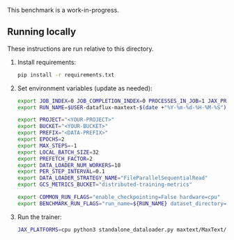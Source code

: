 This benchmark is a work-in-progress.

## Running locally

These instructions are run relative to this directory.

1.  Install requirements:
    ```sh
    pip install -r requirements.txt
    ```
2.  Set environment variables (update as needed):
    ```sh
    export JOB_INDEX=0 JOB_COMPLETION_INDEX=0 PROCESSES_IN_JOB=1 JAX_PROCESS_COUNT=1 JAX_COORDINATOR_ADDRESS=localhost
    export RUN_NAME=$USER-dataflux-maxtext-$(date +"%Y-%m-%d-%H-%M-%S")

    export PROJECT="<YOUR-PROJECT>"
    export BUCKET="<YOUR-BUCKET>"
    export PREFIX="<DATA-PREFIX>"
    export EPOCHS=2
    export MAX_STEPS=-1
    export LOCAL_BATCH_SIZE=32
    export PREFETCH_FACTOR=2
    export DATA_LOADER_NUM_WORKERS=10
    export PER_STEP_INTERVAL=0.1
    export DATA_LOADER_STRATEGY_NAME="FileParallelSequentialRead"
    export GCS_METRICS_BUCKET="distributed-training-metrics"

    export COMMON_RUN_FLAGS="enable_checkpointing=False hardware=cpu"
    export BENCHMARK_RUN_FLAGS="run_name=${RUN_NAME} dataset_directory=${DATASET_DIRECTORY} epochs=${EPOCHS} max_steps=${MAX_STEPS} local_batch_size=${LOCAL_BATCH_SIZE} prefetch_factor=${PREFETCH_FACTOR} data_loader_num_workers=${DATA_LOADER_NUM_WORKERS} per_step_interval=${PER_STEP_INTERVAL} data_loader_strategy_name=${DATA_LOADER_STRATEGY_NAME} gcs_metrics_bucket=${GCS_METRICS_BUCKET}"                  
    ```
3.  Run the trainer:
    ```sh
    JAX_PLATFORMS=cpu python3 standalone_dataloader.py maxtext/MaxText/configs/base.yml ${BENCHMARK_RUN_FLAGS} ${COMMON_RUN_FLAGS}
    ```
